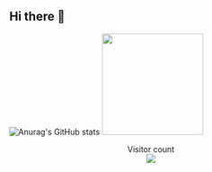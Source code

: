## Hi there 👋

![Anurag's GitHub stats](https://github-readme-stats.vercel.app/api?username=AGUN1505&show_icons=true&theme=radical)
<img height="180em" src="https://github-readme-stats-eight-theta.vercel.app/api/top-langs/?username=eeryyy282&layout=compact&langs_count=8&theme=dark"/>

<p align="center"> 
  Visitor count<br>
  <img src="https://profile-counter.glitch.me/AGUN1505/count.svg" />
</p>
<!--
**AGUN1505/AGUN1505** is a ✨ _special_ ✨ repository because its `README.md` (this file) appears on your GitHub profile.

Here are some ideas to get you started:

- 🔭 I’m currently working on ...
- 🌱 I’m currently learning ...
- 👯 I’m looking to collaborate on ...
- 🤔 I’m looking for help with ...
- 💬 Ask me about ...
- 📫 How to reach me: ...
- 😄 Pronouns: ...
- ⚡ Fun fact: ...
-->
